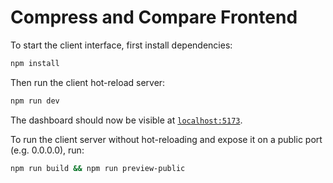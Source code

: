 # Compress and Compare Frontend

To start the client interface, first install dependencies:

```bash
npm install
```

Then run the client hot-reload server:

```bash
npm run dev
```

The dashboard should now be visible at [`localhost:5173`](http://localhost:5173).

To run the client server without hot-reloading and expose it on a public port (e.g. 0.0.0.0), run:

```bash
npm run build && npm run preview-public
```
